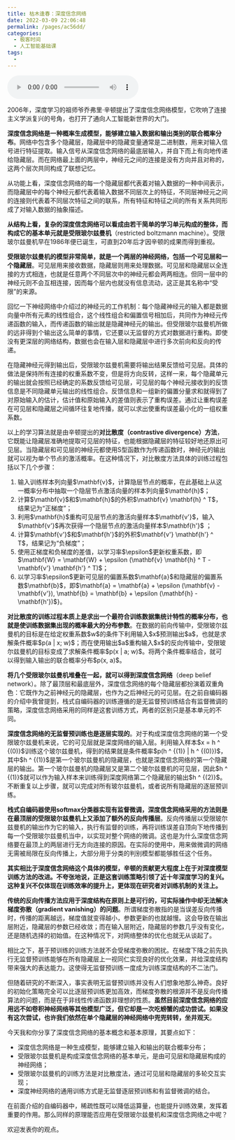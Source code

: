 ```yaml
---
title: 枯木逢春：深度信念网络
date: 2022-03-09 22:06:48
permalink: /pages/ac56dd/
categories:
  - 极客时间
  - 人工智能基础课
tags:
  - 
---
```

<audio title="28深度学习框架下的神经网络.枯木逢春：深度信念网络" src="https://static001.geekbang.org/resource/audio/0b/76/0b4d868c39540e55e1b9c9535d64cc76.mp3" controls="controls"></audio> 
<p>2006年，深度学习的祖师爷乔弗里·辛顿提出了<span class="orange">深度信念网络模型</span>，它吹响了连接主义学派复兴的号角，也打开了通向人工智能新世界的大门。</p>
<p><strong>深度信念网络是一种概率生成模型，能够建立输入数据和输出类别的联合概率分布</strong>。网络中包含多个隐藏层，隐藏层中的隐藏变量通常是二进制数，用来对输入信号进行特征提取。输入信号从深度信念网络的最底层输入，并自下而上有向地传递给隐藏层。而在网络最上面的两层中，神经元之间的连接是没有方向并且对称的，这两个层次共同构成了联想记忆。</p>
<p>从功能上看，深度信念网络的每一个隐藏层都代表着对输入数据的一种中间表示，而隐藏层中的每个神经元都代表着输入数据不同层次上的特征，不同层神经元之间的连接则代表着不同层次特征之间的联系，所有特征和特征之间的所有关系共同形成了对输入数据的抽象描述。</p>
<p><strong>从结构上看，复杂的深度信念网络可以看成由若干简单的学习单元构成的整体，而构成它的基本单元就是<span class="orange">受限玻尔兹曼机</span></strong>（restricted boltzmann machine）。受限玻尔兹曼机早在1986年便已诞生，可直到20年后才因辛顿的成果而得到重视。</p>
<p><strong>受限玻尔兹曼机的模型非常简单，就是一个两层的神经网络，包括一个可见层和一个隐藏层</strong>。可见层用来接收数据，隐藏层则用来处理数据。可见层和隐藏层以全连接的方式相连，也就是任意两个不同层次中的神经元都会两两相连。但同一层中的神经元则不会互相连接，因而每个层内也就没有信息流动，这正是其名称中“受限”的来源。</p>
<p>回忆一下神经网络中介绍过的神经元的工作机制：每个隐藏神经元的输入都是数据向量中所有元素的线性组合，这个线性组合和偏置信号相加后，共同作为神经元传递函数的输入，而传递函数的输出就是隐藏神经元的输出。但受限玻尔兹曼机所做的远非得到个输出这么简单的事情，它还要以无监督的方式对数据进行重构。即使没有更深层的网络结构，数据也会在输入层和隐藏层中进行多次前向和反向的传递。</p>
<p>在隐藏神经元得到输出后，受限玻尔兹曼机需要将输出结果反馈给可见层。具体的做法是保持所有连接的权重系数不变，但是将方向反转，这样一来，每个隐藏单元的输出就会按照已经确定的系数反馈给可见层，可见层的每个神经元接收到的反馈信息是不同隐藏单元输出的线性组合。反馈信息和一组新的偏置分量求和就得到了对原始输入的估计，估计值和原始输入的差值则表示了重构误差。通过让重构误差在可见层和隐藏层之间循环往复地传播，就可以求出使重构误差最小化的一组权重系数。</p>
<p>以上的学习算法就是由辛顿提出的<strong><span class="orange">对比散度</span>（contrastive divergence）方法</strong>，它既能让隐藏层准确地提取可见层的特征，也能根据隐藏层的特征较好地还原出可见层。当隐藏层和可见层的神经元都使用S型函数作为传递函数时，神经元的输出就可以视为单个节点的激活概率。在这种情况下，对比散度方法具体的训练过程包括以下几个步骤：</p>
<!-- [[[read_end]]] -->
<ol>
<li>输入训练样本列向量$\mathbf{v}$，计算隐层节点的概率，在此基础上从这一概率分布中抽取一个隐层节点激活向量的样本列向量$\mathbf{h}$；</li>
<li>计算$\mathbf{v}$和$\mathbf{h}$的外积$\mathbf{v} \mathbf{h} ^ T$，结果记为“正梯度”；</li>
<li>利用$\mathbf{h}$重构可见层节点的激活向量样本$\mathbf{v&#39;}$，输入$\mathbf{v&#39;}$再次获得一个隐层节点的激活向量样本$\mathbf{h&#39;}$ ；</li>
<li>计算$\mathbf{v&#39;}$和$\mathbf{h&#39;}$的外积$\mathbf{v&#39;} \mathbf{h&#39;} ^ T$，结果记为“负梯度”；</li>
<li>使用正梯度和负梯度的差值，以学习率$\epsilon$更新权重系数，即$\mathbf{W} = \mathbf{W} + \epsilon (\mathbf{v} \mathbf{h} ^ T - \mathbf{v&#39;} \mathbf{h&#39;} ^ T)$；</li>
<li>以学习率$\epsilon$更新可见层的偏置系数$\mathbf{a}$和隐藏层的偏置系数$\mathbf{b}$，即$\mathbf{a} = \mathbf{a} + \epsilon (\mathbf{v} - \mathbf{v&#39;}), \mathbf{b} = \mathbf{b} + \epsilon (\mathbf{h} - \mathbf{h&#39;})$}。</li>
</ol>
<p><strong>对比散度的训练过程本质上是求出一个最符合训练数据集统计特性的概率分布，也就是使训练数据集出现的概率最大的分布参数</strong>。在数据的前向传输中，受限玻尔兹曼机的目标是在给定权重系数$w$的条件下利用输入$x$预测输出$a$，也就是求解条件概率$p(a | x; w)$；而在使用输出$a$重构输入$x$的反向传输中，受限玻尔兹曼机的目标变成了求解条件概率$p(x | a; w)$。将两个条件概率结合，就可以得到输入输出的联合概率分布$p(x, a)$。</p>
<p><strong>将几个受限玻尔兹曼机堆叠在一起，就可以得到<span class="orange">深度信念网络</span></strong>（deep belief network）。除了最顶层和最底层外，深度信念网络的每个隐藏层都扮演着双重角色：它既作为之前神经元的隐藏层，也作为之后神经元的可见层。在之前自编码器的介绍中我曾提到，栈式自编码器的训练遵循的是无监督预训练结合有监督微调的策略，深度信念网络采用的同样是这套训练方式，两者的区别只是基本单元的不同。</p>
<p><strong>深度信念网络的无监督预训练也是逐层实现的</strong>。对于构成深度信念网络的第一个受限玻尔兹曼机来说，它的可见层就是深度网络的输入层。利用输入样本$x = h ^ {(0)}$训练这个玻尔兹曼机，得到的结果就是条件概率$p(h ^ {(1)} | h ^ {(0)})$，其中$h ^ {(1)}$是第一个玻尔兹曼机的隐藏层，也就是深度信念网络的第一个隐藏层的输出。第一个玻尔兹曼机的隐藏层又是第二个玻尔兹曼机的可见层，因此$h ^ {(1)}$就可以作为输入样本来训练得到深度网络第二个隐藏层的输出$h ^ {(2)}$。不断重复以上步骤，就可以完成对所有玻尔兹曼机，或者说所有隐藏层的逐层预训练。</p>
<p><strong>栈式自编码器使用softmax分类器实现有监督微调，深度信念网络采用的方法则是在最顶层的受限玻尔兹曼机上又添加了额外的反向传播层</strong>。反向传播层以受限玻尔兹曼机的输出作为它的输入，执行有监督的训练，再将训练误差自顶向下地传播到每一个受限玻尔兹曼机当中，以实现对整个网络的微调。这也是为什么深度信念网络要在最顶上的两层进行无方向连接的原因。在实际的使用中，用来做微调的网络无需被局限在反向传播上，大部分用于分类的判别模型都能够胜任这个任务。</p>
<p><strong>其实相比于深度信念网络这个具体的模型，辛顿的贡献更大程度上在于对深度模型训练方法的改进。不夸张地说，正是这套训练策略引领了近十年深度学习的复兴。这种复兴不仅体现在训练效率的提升上，更体现在研究者对训练机制的关注上。</strong></p>
<p><strong>传统的反向传播方法应用于深度结构在原则上是可行的，可实际操作中却无法解决<span class="orange">梯度弥散</span>（gradient vanishing）的问题</strong>。所谓梯度弥散指的是当误差反向传播时，传播的距离越远，梯度值就变得越小，参数更新的也就越慢。这会导致在输出层附近，隐藏层的参数已经收敛；而在输入层附近，隐藏层的参数几乎没有变化，还是随机选择的初始值。在这种情况下，对网络整体的优化也就无从谈起了。</p>
<p>相比之下，基于预训练的训练方法就不会受梯度弥散的困扰。在梯度下降之前先执行无监督预训练能够在所有隐藏层上一视同仁实现良好的优化效果，并给深度结构带来强大的表达能力。这使得无监督预训练一度成为训练深度结构的不二法门。</p>
<p>但随着研究的不断深入，事实表明无监督预训练并没有人们想象地那么神奇。良好的初始化策略完全可以比逐层预训练更加高效，而梯度弥散的根源并不是反向传播算法的问题，而是在于非线性传递函数非理想的性质。<strong>虽然目前深度信念网络的应用远不如卷积神经网络等其他模型广泛，但它却是一次吃螃蟹的成功尝试。如果没有这次尝试，也许我们依然在单个隐藏层的神经网络中兜兜转转，坐井观天</strong>。</p>
<p>今天我和你分享了深度信念网络的基本概念和基本原理，其要点如下：</p>
<ul>
<li>深度信念网络是一种生成模型，能够建立输入和输出的联合概率分布；</li>
<li>受限玻尔兹曼机是构成深度信念网络的基本单元，是由可见层和隐藏层构成的神经网络；</li>
<li>受限玻尔兹曼机的训练方法是对比散度法，通过可见层和隐藏层的多轮交互实现；</li>
<li>深度神经网络的通用训练方式是无监督逐层预训练和有监督微调的结合。</li>
</ul>
<p>在前面介绍的自编码器中，稀疏性既可以降低运算量，也能提升训练效果，发挥着重要的作用。那么同样的原理能否应用在受限玻尔兹曼机和深度信念网络之中呢？</p>
<p>欢迎发表你的观点。</p>
<p><img src="https://static001.geekbang.org/resource/image/6e/45/6ee015991274b820f056695c8b5f9e45.jpg" alt=""></p>
<p></p>
